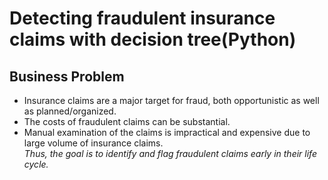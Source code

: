 # Detecting fraudulent insurance claims with decision tree(Python)
## Business Problem
* Insurance claims are a major target for fraud, both opportunistic as well as planned/organized.
* The costs of fraudulent claims can be substantial.
* Manual examination of the claims is impractical and expensive due to large volume of insurance claims.<br>
*Thus, the goal is to identify and flag fraudulent claims early in their life cycle.*
